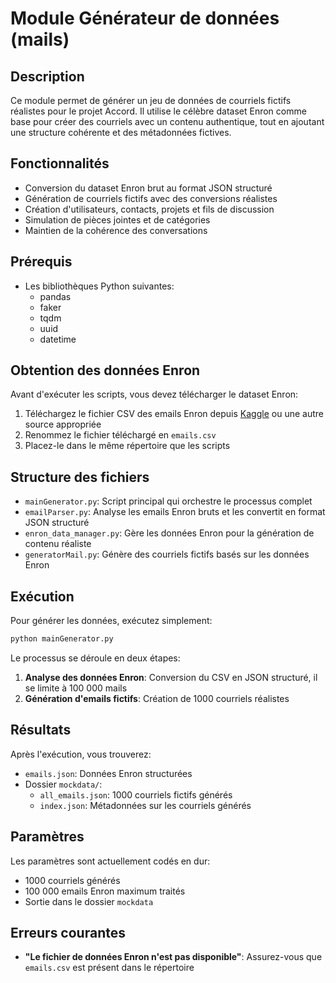 # Module Générateur de données (mails)

## Description
Ce module permet de générer un jeu de données de courriels fictifs réalistes pour le projet Accord.
Il utilise le célèbre dataset Enron comme base pour créer des courriels avec un contenu authentique, tout en ajoutant une structure cohérente et des métadonnées fictives.

## Fonctionnalités
- Conversion du dataset Enron brut au format JSON structuré
- Génération de courriels fictifs avec des conversions réalistes
- Création d'utilisateurs, contacts, projets et fils de discussion
- Simulation de pièces jointes et de catégories
- Maintien de la cohérence des conversations

## Prérequis
- Les bibliothèques Python suivantes:
  - pandas
  - faker
  - tqdm
  - uuid
  - datetime

## Obtention des données Enron
Avant d'exécuter les scripts, vous devez télécharger le dataset Enron:

1. Téléchargez le fichier CSV des emails Enron depuis [Kaggle](https://www.kaggle.com/datasets/wcukierski/enron-email-dataset?resource=download) ou une autre source appropriée
2. Renommez le fichier téléchargé en `emails.csv`
3. Placez-le dans le même répertoire que les scripts

## Structure des fichiers
- `mainGenerator.py`: Script principal qui orchestre le processus complet
- `emailParser.py`: Analyse les emails Enron bruts et les convertit en format JSON structuré
- `enron_data_manager.py`: Gère les données Enron pour la génération de contenu réaliste
- `generatorMail.py`: Génère des courriels fictifs basés sur les données Enron

## Exécution
Pour générer les données, exécutez simplement:
```bash
python mainGenerator.py
```

Le processus se déroule en deux étapes:
1. **Analyse des données Enron**: Conversion du CSV en JSON structuré, il se limite à 100 000 mails
2. **Génération d'emails fictifs**: Création de 1000 courriels réalistes

## Résultats
Après l'exécution, vous trouverez:
- `emails.json`: Données Enron structurées
- Dossier `mockdata/`:
  - `all_emails.json`: 1000 courriels fictifs générés
  - `index.json`: Métadonnées sur les courriels générés

## Paramètres
Les paramètres sont actuellement codés en dur:
- 1000 courriels générés
- 100 000 emails Enron maximum traités
- Sortie dans le dossier `mockdata`

## Erreurs courantes
- **"Le fichier de données Enron n'est pas disponible"**: Assurez-vous que `emails.csv` est présent dans le répertoire


